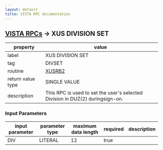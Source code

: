 ```yaml
---
layout: default
title: VISTA RPC documentation
---
```




## [VISTA RPCs](TableOfContent.md) &#8594; XUS DIVISION SET 

 property | value 
--- | --- 
 label | XUS DIVISION SET
 tag | DIVSET
 routine | [XUSRB2](http://code.osehra.org/dox/Routine_XUSRB2_source.html)
 return value type | SINGLE VALUE
 description | This RPC is used to set the user's selected Division in DUZ(2) duringsign-on.

### Input Parameters

| input parameter | parameter type | maximum data length | required | description | 
| --- | --- | --- | --- | --- | 
| DIV | LITERAL | 12 | true |  | 
